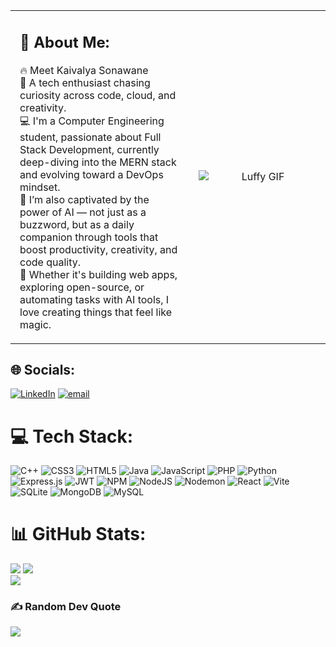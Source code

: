 <table style="border-collapse: collapse; border: none; width: 100%;">
  <tr>
    <td valign="top" style="padding-left: 15px; border: none;">
      <h2>💫 About Me:</h2>
      <p>
        🔥 Meet Kaivalya Sonawane<br>
        🚀 A tech enthusiast chasing curiosity across code, cloud, and creativity.<br>
        💻 I'm a Computer Engineering student, passionate about Full Stack Development, currently deep-diving into the MERN stack and evolving toward a DevOps mindset.<br>
        🤖 I’m also captivated by the power of AI — not just as a buzzword, but as a daily companion through tools that boost productivity, creativity, and code quality.<br>
        🧠 Whether it's building web apps, exploring open-source, or automating tasks with AI tools, I love creating things that feel like magic.
      </p>
    </td>
    <td width="200" valign="middle" align="center" style="border: none; padding-left: 20px;">
      <img src="https://i.pinimg.com/originals/d9/f6/b7/d9f6b7bed716e54bf9ee96f74da84c14.gif" alt="Luffy GIF" style="max-width:190px; height:auto; display:block; margin: 0 auto;" />
    </td>
  </tr>
</table>



## 🌐 Socials:
[![LinkedIn](https://img.shields.io/badge/LinkedIn-%230077B5.svg?logo=linkedin&logoColor=white)](https://linkedin.com/in/kaivalya-sonawane-938324325) [![email](https://img.shields.io/badge/Email-D14836?logo=gmail&logoColor=white)](mailto:kaivalya775@gmail.com) 

# 💻 Tech Stack:
![C++](https://img.shields.io/badge/c++-%2300599C.svg?style=for-the-badge&logo=c%2B%2B&logoColor=white) ![CSS3](https://img.shields.io/badge/css3-%231572B6.svg?style=for-the-badge&logo=css3&logoColor=white) ![HTML5](https://img.shields.io/badge/html5-%23E34F26.svg?style=for-the-badge&logo=html5&logoColor=white) ![Java](https://img.shields.io/badge/java-%23ED8B00.svg?style=for-the-badge&logo=openjdk&logoColor=white) ![JavaScript](https://img.shields.io/badge/javascript-%23323330.svg?style=for-the-badge&logo=javascript&logoColor=%23F7DF1E) ![PHP](https://img.shields.io/badge/php-%23777BB4.svg?style=for-the-badge&logo=php&logoColor=white) ![Python](https://img.shields.io/badge/python-3670A0?style=for-the-badge&logo=python&logoColor=ffdd54) ![Express.js](https://img.shields.io/badge/express.js-%23404d59.svg?style=for-the-badge&logo=express&logoColor=%2361DAFB) ![JWT](https://img.shields.io/badge/JWT-black?style=for-the-badge&logo=JSON%20web%20tokens) ![NPM](https://img.shields.io/badge/NPM-%23CB3837.svg?style=for-the-badge&logo=npm&logoColor=white) ![NodeJS](https://img.shields.io/badge/node.js-6DA55F?style=for-the-badge&logo=node.js&logoColor=white) ![Nodemon](https://img.shields.io/badge/NODEMON-%23323330.svg?style=for-the-badge&logo=nodemon&logoColor=%BBDEAD) ![React](https://img.shields.io/badge/react-%2320232a.svg?style=for-the-badge&logo=react&logoColor=%2361DAFB)  ![Vite](https://img.shields.io/badge/vite-%23646CFF.svg?style=for-the-badge&logo=vite&logoColor=white) ![SQLite](https://img.shields.io/badge/sqlite-%2307405e.svg?style=for-the-badge&logo=sqlite&logoColor=white) ![MongoDB](https://img.shields.io/badge/MongoDB-%234ea94b.svg?style=for-the-badge&logo=mongodb&logoColor=white) ![MySQL](https://img.shields.io/badge/mysql-4479A1.svg?style=for-the-badge&logo=mysql&logoColor=white)
# 📊 GitHub Stats:
![](https://github-readme-stats.vercel.app/api?username=kaival775&theme=chartreuse-dark&hide_border=true&include_all_commits=true&count_private=true)
![](https://nirzak-streak-stats.vercel.app/?user=kaival775&theme=chartreuse-dark&hide_border=true)<br/>
![](https://github-readme-stats.vercel.app/api/top-langs/?username=kaival775&theme=chartreuse-dark&hide_border=true&include_all_commits=true&count_private=true&layout=compact)

### ✍️ Random Dev Quote
![](https://quotes-github-readme.vercel.app/api?type=horizontal&theme=dark)

<!-- Proudly created with GPRM ( https://gprm.itsvg.in ) -->
